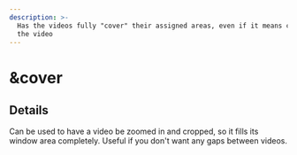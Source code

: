 ```yaml
---
description: >-
  Has the videos fully "cover" their assigned areas, even if it means cropping
  the video
---
```


# \&cover

## Details

Can be used to have a video be zoomed in and cropped, so it fills its window area completely. Useful if you don't want any gaps between videos.
